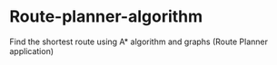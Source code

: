 # Route-planner-algorithm
Find the shortest route using A* algorithm and graphs (Route Planner application)
